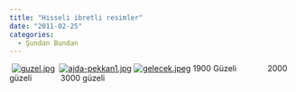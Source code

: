 ```yaml
---
title: "Hisseli ibretli resimler"
date: "2011-02-25"
categories: 
  - Şundan Bundan
---
```


 [](/uploads/2011/02/guzel.jpg "guzel.jpg")[![guzel.jpg](/uploads/2011/02/guzel.jpg)](/uploads/2011/02/guzel.jpg "guzel.jpg")  [![ajda-pekkan1.jpg](/uploads/2011/02/ajda-pekkan1.jpg)](/uploads/2011/02/ajda-pekkan1.jpg "ajda-pekkan1.jpg") [![gelecek.jpeg](/uploads/2011/02/gelecek.jpeg)](/uploads/2011/02/gelecek.jpeg "gelecek.jpeg") 1900 Güzeli              2000 güzeli             3000 güzeli

